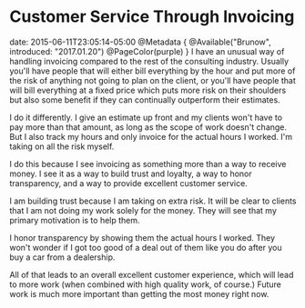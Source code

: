 # Customer Service Through Invoicing
date: 2015-06-11T23:05:14-05:00
@Metadata {
  @Available("Brunow", introduced: "2017.01.20")
  @PageColor(purple)
}
I have an unusual way of handling invoicing compared to the rest of the consulting industry. Usually you'll have people that will either bill everything by the hour and put more of the risk of anything not going to plan on the client, or you'll have people that will bill everything at a fixed price which puts more risk on their shoulders but also some benefit if they can continually outperform their estimates.

I do it differently. I give an estimate up front and my clients won't have to pay more than that amount, as long as the scope of work doesn't change. But I also track my hours and only invoice for the actual hours I worked. I'm taking on all the risk myself.

I do this because I see invoicing as something more than a way to receive money. I see it as a way to build trust and loyalty, a way to honor transparency, and a way to provide excellent customer service.

I am building trust because I am taking on extra risk. It will be clear to clients that I am not doing my work solely for the money. They will see that my primary motivation is to help them.

I honor transparency by showing them the actual hours I worked. They won't wonder if I got too good of a deal out of them like you do after you buy a car from a dealership.

All of that leads to an overall excellent customer experience, which will lead to more work (when combined with high quality work, of course.) Future work is much more important than getting the most money right now.
